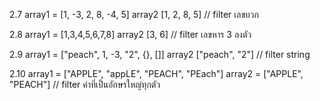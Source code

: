 2.7  array1 = [1, -3, 2, 8, -4, 5]
     array2 [1, 2, 8, 5] // filter เลขบวก

2.8  array1 = [1,3,4,5,6,7,8]
     array2 [3, 6] // filter เลขหาร 3 ลงตัว

2.9  array1 = ["peach", 1, -3, "2", {}, []]
     array2 ["peach", "2"] // filter string

2.10 array1 = ["APPLE", "appLE", "PEACH", "PEach"]
     array2 = ["APPLE", "PEACH"] // filter คำที่เป็นอักษรใหญ่ทุกตัว